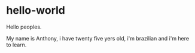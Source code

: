 # hello-world

Hello peoples. 

My name is Anthony, i have twenty five yers old, i'm brazilian and i'm here to learn.
